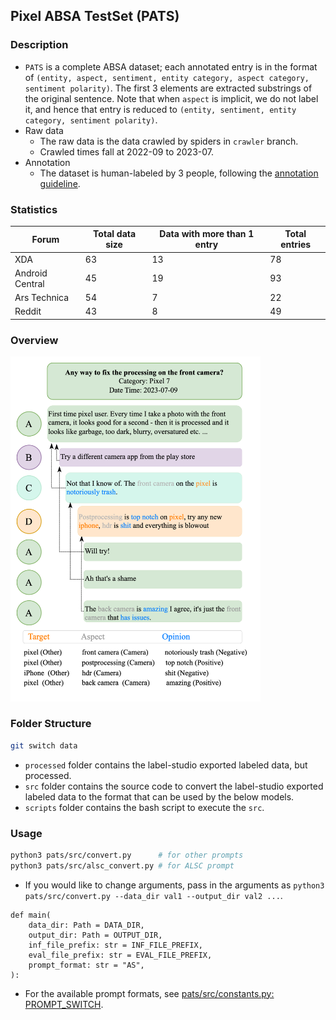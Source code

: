 ## Pixel ABSA TestSet (PATS)
### Description
- `PATS` is a complete ABSA dataset; each annotated entry is in the format of `(entity, aspect, sentiment, entity category, aspect category, sentiment polarity)`. The first 3 elements are extracted substrings of the original sentence. Note that when `aspect` is implicit, we do not label it, and hence that entry is reduced to
`(entity, sentiment, entity category, sentiment polarity)`.
- Raw data
    - The raw data is the data crawled by spiders in `crawler` branch.
    - Crawled times fall at 2022-09 to 2023-07.
- Annotation
    - The dataset is human-labeled by 3 people, following the [annotation guideline](https://docs.google.com/document/d/19w7FkId7zPuDumzs3LKfA632CLf0yIollKJHOhIDuMU/edit?usp=sharing).

### Statistics

| Forum | Total data size| Data with more than 1 entry | Total entries|
|----------|----------|----------|----------|
|  XDA |  63 |  13  |  78  |
|  Android Central  |  45 |  19  |  93  |
|  Ars Technica  |  54 | 7 | 22 |
|  Reddit | 43 |  8 |  49 |

### Overview
<img src="images/data_sample.png" width="400">

### Folder Structure
```bash
git switch data
```
- `processed` folder contains the label-studio exported labeled data, but processed.
- `src` folder contains the source code to convert the label-studio exported labeled data to the format that can be used by the below models.
- `scripts` folder contains the bash script to execute the `src`.
### Usage
```bash
python3 pats/src/convert.py      # for other prompts
python3 pats/src/alsc_convert.py # for ALSC prompt
```
- If you would like to change arguments, pass in the arguments as `python3 pats/src/convert.py --data_dir val1 --output_dir val2 ...`.
```python3
def main(
    data_dir: Path = DATA_DIR,
    output_dir: Path = OUTPUT_DIR,
    inf_file_prefix: str = INF_FILE_PREFIX,
    eval_file_prefix: str = EVAL_FILE_PREFIX,
    prompt_format: str = "AS",
):
```
- For the available prompt formats, see [pats/src/constants.py: PROMPT_SWITCH](pats/src/constants.py).

